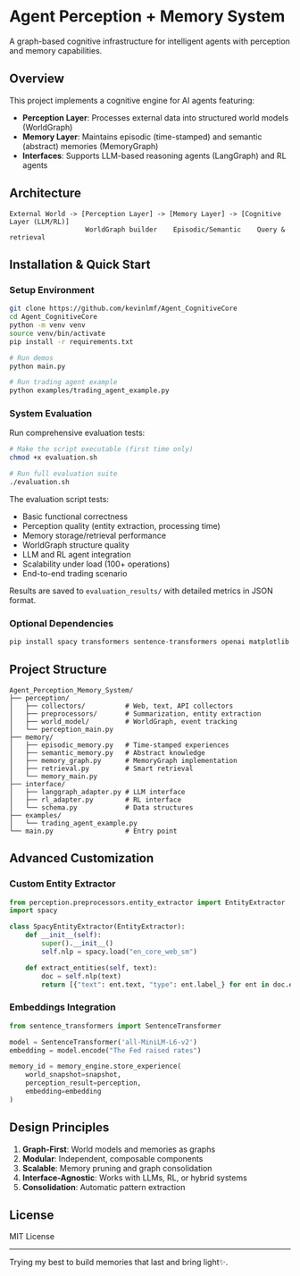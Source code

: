 # Agent Perception + Memory System

A graph-based cognitive infrastructure for intelligent agents with perception and memory capabilities.

## Overview

This project implements a cognitive engine for AI agents featuring:
- **Perception Layer**: Processes external data into structured world models (WorldGraph)
- **Memory Layer**: Maintains episodic (time-stamped) and semantic (abstract) memories (MemoryGraph)
- **Interfaces**: Supports LLM-based reasoning agents (LangGraph) and RL agents

## Architecture

```
External World -> [Perception Layer] -> [Memory Layer] -> [Cognitive Layer (LLM/RL)]
                   WorldGraph builder    Episodic/Semantic    Query & retrieval
```

## Installation & Quick Start

### Setup Environment
```bash
git clone https://github.com/kevinlmf/Agent_CognitiveCore
cd Agent_CognitiveCore
python -m venv venv
source venv/bin/activate
pip install -r requirements.txt
```

```bash
# Run demos
python main.py

# Run trading agent example
python examples/trading_agent_example.py
```

### System Evaluation

Run comprehensive evaluation tests:

```bash
# Make the script executable (first time only)
chmod +x evaluation.sh

# Run full evaluation suite
./evaluation.sh
```

The evaluation script tests:
- Basic functional correctness
- Perception quality (entity extraction, processing time)
- Memory storage/retrieval performance
- WorldGraph structure quality
- LLM and RL agent integration
- Scalability under load (100+ operations)
- End-to-end trading scenario

Results are saved to `evaluation_results/` with detailed metrics in JSON format.

### Optional Dependencies
```bash
pip install spacy transformers sentence-transformers openai matplotlib plotly
```


## Project Structure

```
Agent_Perception_Memory_System/
├── perception/
│   ├── collectors/          # Web, text, API collectors
│   ├── preprocessors/       # Summarization, entity extraction
│   ├── world_model/         # WorldGraph, event tracking
│   └── perception_main.py
├── memory/
│   ├── episodic_memory.py   # Time-stamped experiences
│   ├── semantic_memory.py   # Abstract knowledge
│   ├── memory_graph.py      # MemoryGraph implementation
│   ├── retrieval.py         # Smart retrieval
│   └── memory_main.py
├── interface/
│   ├── langgraph_adapter.py # LLM interface
│   ├── rl_adapter.py        # RL interface
│   └── schema.py            # Data structures
├── examples/
│   └── trading_agent_example.py
└── main.py                  # Entry point
```

## Advanced Customization

### Custom Entity Extractor
```python
from perception.preprocessors.entity_extractor import EntityExtractor
import spacy

class SpacyEntityExtractor(EntityExtractor):
    def __init__(self):
        super().__init__()
        self.nlp = spacy.load("en_core_web_sm")

    def extract_entities(self, text):
        doc = self.nlp(text)
        return [{"text": ent.text, "type": ent.label_} for ent in doc.ents]
```

### Embeddings Integration
```python
from sentence_transformers import SentenceTransformer

model = SentenceTransformer('all-MiniLM-L6-v2')
embedding = model.encode("The Fed raised rates")

memory_id = memory_engine.store_experience(
    world_snapshot=snapshot,
    perception_result=perception,
    embedding=embedding
)
```

## Design Principles

1. **Graph-First**: World models and memories as graphs
2. **Modular**: Independent, composable components
3. **Scalable**: Memory pruning and graph consolidation
4. **Interface-Agnostic**: Works with LLMs, RL, or hybrid systems
5. **Consolidation**: Automatic pattern extraction

## License

MIT License

---
Trying my best to build memories that last and bring light✨.
